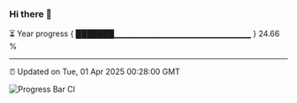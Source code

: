 ### Hi there 👋

⏳ Year progress { ███████▁▁▁▁▁▁▁▁▁▁▁▁▁▁▁▁▁▁▁▁▁▁▁ } 24.66 %

---

⏰ Updated on Tue, 01 Apr 2025 00:28:00 GMT

![Progress Bar CI](https://github.com/liununu/liununu/workflows/Progress%20Bar%20CI/badge.svg)
